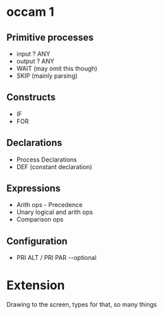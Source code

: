# occam 1

## Primitive processes

- input ? ANY
- output ? ANY
- WAIT (may omit this though)
- SKIP (mainly parsing)

## Constructs
- IF
- FOR

## Declarations
- Process Declarations
- DEF (constant declaration)

## Expressions
- Arith ops - Precedence
- Unary logical and arith ops
- Comparison ops

## Configuration
- PRI ALT / PRI PAR --optional

# Extension

Drawing to the screen, types for that, so many things 